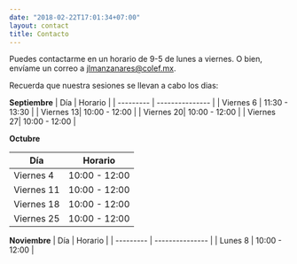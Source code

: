 ```yaml
---
date: "2018-02-22T17:01:34+07:00"
layout: contact
title: Contacto
---
```


Puedes contactarme en un horario de 9-5 de lunes a viernes.  O bien, envíame un correo  a jlmanzanares@colef.mx.

Recuerda que nuestra sesiones se llevan  a cabo los dias: 

**Septiembre**
| Día       | Horario         |
| --------- | --------------- |
| Viernes 6 | 11:30   - 13:30 |
| Viernes 13| 10:00   - 12:00 |
| Viernes 20| 10:00   - 12:00 |
| Viernes 27| 10:00   - 12:00 |

**Octubre**

| Día         | Horario         |
| ---------   | --------------- |
| Viernes 4   | 10:00   - 12:00 |
| Viernes 11  | 10:00   - 12:00 |
| Viernes 18  | 10:00   - 12:00 |
| Viernes 25  | 10:00   - 12:00 |


**Noviembre** 
| Día       | Horario         |
| --------- | --------------- |
| Lunes  8  | 10:00   - 12:00 |


